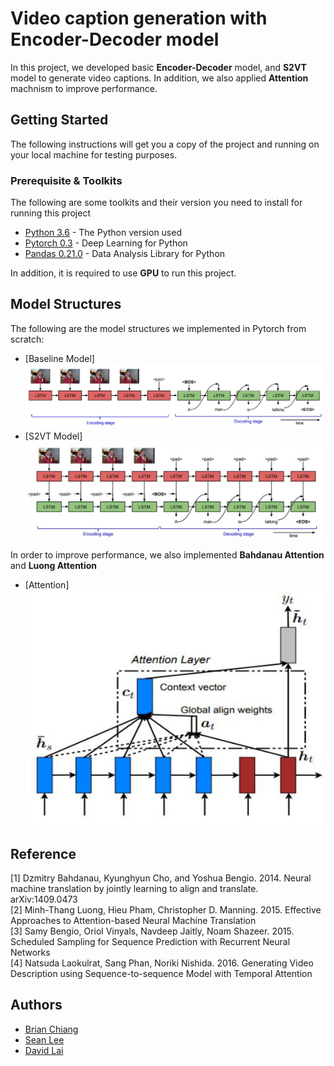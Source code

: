 # Video caption generation with Encoder-Decoder model

In this project, we developed basic **Encoder-Decoder** model, and **S2VT** model to generate video captions. In addition,
we also applied **Attention** machnism to improve performance.

## Getting Started

The following instructions will get you a copy of the project and running on your local machine for testing purposes.

### Prerequisite & Toolkits

The following are some toolkits and their version you need to install for running this project

* [Python 3.6](https://www.python.org/downloads/release/python-360/) - The Python version used
* [Pytorch 0.3](http://pytorch.org/) - Deep Learning for Python
* [Pandas 0.21.0](https://pandas.pydata.org/) - Data Analysis Library for Python

In addition, it is required to use **GPU** to run this project.

## Model Structures

The following are the model structures we implemented in Pytorch from scratch:
* [Baseline Model]
![image](https://github.com/CKRC24/Seq2seq-on-video-caption-generation/blob/master/baseline.PNG)
* [S2VT Model]
![image](https://github.com/CKRC24/Seq2seq-on-video-caption-generation/blob/master/S2VT.PNG)

In order to improve performance, we also implemented **Bahdanau Attention** and **Luong Attention**
* [Attention]
![image](https://github.com/CKRC24/Seq2seq-on-video-caption-generation/blob/master/attention.PNG)

## Reference
[1] Dzmitry Bahdanau, Kyunghyun Cho, and Yoshua Bengio. 2014. Neural machine translation by jointly
learning to align and translate. arXiv:1409.0473 <br/>
[2] Minh-Thang Luong, Hieu Pham, Christopher D. Manning. 2015. Effective Approaches to Attention-based
Neural Machine Translation <br/>
[3] Samy Bengio, Oriol Vinyals, Navdeep Jaitly, Noam Shazeer. 2015. Scheduled Sampling for Sequence
Prediction with Recurrent Neural Networks <br/>
[4] Natsuda Laokulrat, Sang Phan, Noriki Nishida. 2016. Generating Video Description using
Sequence-to-sequence Model with Temporal Attention <br/>

## Authors

* [Brian Chiang](https://github.com/CKRC24)
* [Sean Lee](https://github.com/sam961124)
* [David Lai](https://github.com/dav1a1223)
